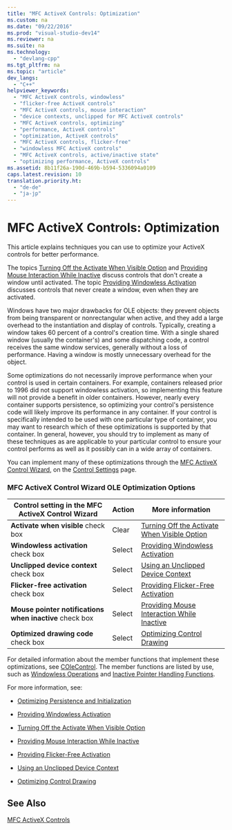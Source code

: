 ```yaml
---
title: "MFC ActiveX Controls: Optimization"
ms.custom: na
ms.date: "09/22/2016"
ms.prod: "visual-studio-dev14"
ms.reviewer: na
ms.suite: na
ms.technology: 
  - "devlang-cpp"
ms.tgt_pltfrm: na
ms.topic: "article"
dev_langs: 
  - "C++"
helpviewer_keywords: 
  - "MFC ActiveX controls, windowless"
  - "flicker-free ActiveX controls"
  - "MFC ActiveX controls, mouse interaction"
  - "device contexts, unclipped for MFC ActiveX controls"
  - "MFC ActiveX controls, optimizing"
  - "performance, ActiveX controls"
  - "optimization, ActiveX controls"
  - "MFC ActiveX controls, flicker-free"
  - "windowless MFC ActiveX controls"
  - "MFC ActiveX controls, active/inactive state"
  - "optimizing performance, ActiveX controls"
ms.assetid: 8b11f26a-190d-469b-b594-5336094a0109
caps.latest.revision: 10
translation.priority.ht: 
  - "de-de"
  - "ja-jp"
---
```

# MFC ActiveX Controls: Optimization
This article explains techniques you can use to optimize your ActiveX controls for better performance.  
  
 The topics [Turning Off the Activate When Visible Option](../vs140/turning-off-the-activate-when-visible-option.md) and [Providing Mouse Interaction While Inactive](../vs140/providing-mouse-interaction-while-inactive.md) discuss controls that don't create a window until activated. The topic [Providing Windowless Activation](../vs140/providing-windowless-activation.md) discusses controls that never create a window, even when they are activated.  
  
 Windows have two major drawbacks for OLE objects: they prevent objects from being transparent or nonrectangular when active, and they add a large overhead to the instantiation and display of controls. Typically, creating a window takes 60 percent of a control's creation time. With a single shared window (usually the container's) and some dispatching code, a control receives the same window services, generally without a loss of performance. Having a window is mostly unnecessary overhead for the object.  
  
 Some optimizations do not necessarily improve performance when your control is used in certain containers. For example, containers released prior to 1996 did not support windowless activation, so implementing this feature will not provide a benefit in older containers. However, nearly every container supports persistence, so optimizing your control's persistence code will likely improve its performance in any container. If your control is specifically intended to be used with one particular type of container, you may want to research which of these optimizations is supported by that container. In general, however, you should try to implement as many of these techniques as are applicable to your particular control to ensure your control performs as well as it possibly can in a wide array of containers.  
  
 You can implement many of these optimizations through the [MFC ActiveX Control Wizard](../vs140/mfc-activex-control-wizard.md), on the [Control Settings](../vs140/control-settings--mfc-activex-control-wizard.md) page.  
  
### MFC ActiveX Control Wizard OLE Optimization Options  
  
|Control setting in the MFC ActiveX Control Wizard|Action|More information|  
|-------------------------------------------------------|------------|----------------------|  
|**Activate when visible** check box|Clear|[Turning Off the Activate When Visible Option](../vs140/turning-off-the-activate-when-visible-option.md)|  
|**Windowless activation** check box|Select|[Providing Windowless Activation](../vs140/providing-windowless-activation.md)|  
|**Unclipped device context** check box|Select|[Using an Unclipped Device Context](../vs140/using-an-unclipped-device-context.md)|  
|**Flicker-free activation** check box|Select|[Providing Flicker-Free Activation](../vs140/providing-flicker-free-activation.md)|  
|**Mouse pointer notifications when inactive** check box|Select|[Providing Mouse Interaction While Inactive](../vs140/providing-mouse-interaction-while-inactive.md)|  
|**Optimized drawing code** check box|Select|[Optimizing Control Drawing](../vs140/optimizing-control-drawing.md)|  
  
 For detailed information about the member functions that implement these optimizations, see [COleControl](../vs140/colecontrol-class.md). The member functions are listed by use, such as [Windowless Operations](assetId:///e9e28f79-9a70-4ae4-a5aa-b3e92f1904df) and [Inactive Pointer Handling Functions](assetId:///e9e28f79-9a70-4ae4-a5aa-b3e92f1904df).  
  
 For more information, see:  
  
-   [Optimizing Persistence and Initialization](../vs140/optimizing-persistence-and-initialization.md)  
  
-   [Providing Windowless Activation](../vs140/providing-windowless-activation.md)  
  
-   [Turning Off the Activate When Visible Option](../vs140/turning-off-the-activate-when-visible-option.md)  
  
-   [Providing Mouse Interaction While Inactive](../vs140/providing-mouse-interaction-while-inactive.md)  
  
-   [Providing Flicker-Free Activation](../vs140/providing-flicker-free-activation.md)  
  
-   [Using an Unclipped Device Context](../vs140/using-an-unclipped-device-context.md)  
  
-   [Optimizing Control Drawing](../vs140/optimizing-control-drawing.md)  
  
## See Also  
 [MFC ActiveX Controls](../vs140/mfc-activex-controls.md)